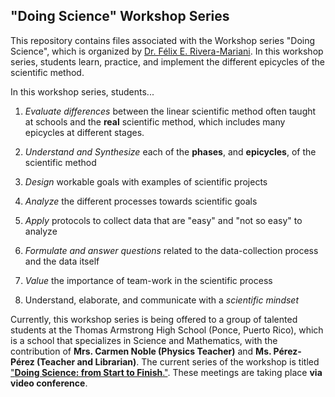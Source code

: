 
## "Doing Science" Workshop Series 

This repository contains files associated with the Workshop series "Doing Science", which is organized by [Dr. Félix E. Rivera-Mariani](http://www.friveram.com). In this workshop series, students learn, practice, and implement the different epicycles of the scientific method. 

In this workshop series, students...

1) *Evaluate differences* between the linear scientific method often taught at schools and the **real** scientific method, which includes many epicycles at different stages. 

2) *Understand and Synthesize* each of the **phases**, and **epicycles**, of the scientific method

3) *Design* workable goals with examples of scientific projects

4) *Analyze* the different processes towards scientific goals

5) *Apply* protocols to collect data that are "easy" and "not so easy" to analyze

6) *Formulate and answer questions* related to the data-collection process and the data itself

7) *Value* the importance of team-work in the scientific process

8) Understand, elaborate, and communicate with a *scientific mindset*

Currently, this workshop series is being offered to a group of talented students at the Thomas Armstrong High School (Ponce, Puerto Rico), which is a school that specializes in Science and Mathematics, with the contribution of **Mrs. Carmen Noble (Physics Teacher)** and **Ms. Pérez-Pérez (Teacher and Librarian)**. The current series of the workshop is titled ["**Doing Science: from Start to Finish**."](https://github.com/friveramariani/DoingScienceWorkshops/tree/master/DoingScinece_from_start_to_finish). These meetings are taking place **via video conference**. 



